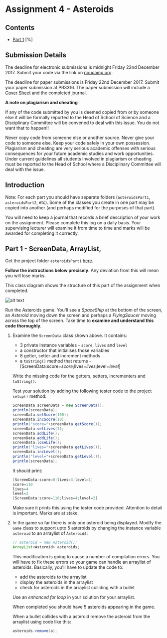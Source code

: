 # Assignment 4 - Asteroids

## Contents


- [Part 1](#part-1) [%]



## Submission Details

The deadline for electronic submissions is midnight Friday 22nd December 2017.  Submit your code via the link on [noucamp.org](http://noucamp.org).  

The deadline for paper submissions is Friday 22nd December 2017.  Submit your paper submission at PR3316.  The paper submission will include a [Cover Sheet](https://github.com/barcaxi/oop2017/blob/master/assignments/a4CoverSheet.doc?raw=true) and the completed journal.


**A note on plagiarism and cheating**

If any of the code submitted by you is deemed copied from or by someone else it will be formally 
reported to the Head of School of Science and a Disciplinary Committee will be convened to deal with this issue.  You do not want that to happen!!

Never copy code from someone else or another source. Never give your code to someone else. Keep your
code safely in your own possession. Plagiarism and cheating are very serious academic offenses
with serious consequences for your future academic studies and work opportunities. Under
current guidelines all students involved in plagiarism or cheating must be reported to the Head
of School where a Disciplinary Committee will deal with the issue.


## Introduction

Note: For each part you should have separate folders (``asteroidsPart1``, ``asteroidsPart2``, etc). 
Some of the classes you create in one part may be copied into another (and perhaps modified for the purposes of that part).

You will need to keep a journal that records a brief description of your work on the assignment.  Please complete this log on a daily basis.  Your supervising lecturer will examine it from time to time and marks will be awarded for completing it correctly.


## Part 1 - ScreenData, ArrayList, 

Get the project folder ``asteroidsPart1`` [here](https://github.com/barcaxi/oop/blob/master/assignments/a4/asteroidsPart1.zip?raw=true). 

**Follow the instructions below precisely**.  Any deviation from this will mean you will lose marks.

This class diagram shows the structure of this part of the assignment when completed.

![alt text](../images/asteroidsPart1.png "Part 1 Class Diagram")

Run the Asteroids game.  You'll see a *SpaceShip* at the bottom of the screen, an *Asteroid* moving down the screen and perhaps a *FlyingSaucer* moving across the top of the screen.  Take time to **examine and understand this code thoroughly**.  


1.	Examine the ``ScreenData`` class shown above.  It contains:

	-	3 private instance variables - ``score``, ``lives`` and ``level``
	-	a constructor that initialises those variables
	-	8 getter, setter and increment methods 
	-	a ``toString()`` method that returns - [ScreenData:score=*score*;lives=*lives*;level=*level*]

	Write the missing code for the getters, setters, incrementers and ``toString()``. 

	Test your solution by adding the following tester code to the project ``setup()`` method:

	```java
	ScreenData screenData = new ScreenData();
	println(screenData);
	screenData.setScore(100);
	screenData.incScore(10);
	println("score="+screenData.getScore());
	screenData.setLives(3);
	screenData.addLife();
	screenData.addLife();
	screenData.loseLife();
	println("lives="+screenData.getLives());
	screenData.incLevel();
	println("level="+screenData.getLevel());
	println(screenData);

	```


	It should print:

	```java
	[ScreenData:score=0;lives=3;level=1]
	score=110
	lives=4
	level=2
	[ScreenData:score=110;lives=4;level=2]

	```

	Make sure it prints this using the tester code provided.  Attention to detail is important.  Marks are at stake.


2.	In the game so far there is only one asteroid being displayed.  Modify the ``Game`` class to support upto 5 asteroids by changing the instance variable ``asteroid``  to an arraylist of ``Asteroid``s:

	```java
	// asteroid = new Asteroid();
	ArrayList<Asteroid> asteroids;

	```


	This modification is going to cause a number of compilation errors.  You will have to fix these errors so your game can handle an arraylist of asteroids.  Basically, you'll have to update the code to:

	-	add the asteroids to the arraylist
	-	display the asteroids in the arraylist
	-	check for asteroids in the arraylist colliding with a bullet

	Use an *enhanced for loop* in your solution for your arraylist.

	When completed you should have 5 asteroids appearing in the game.

	When a bullet collides with a asteroid remove the asteroid from the arraylist using code like this:

	```java
	asteroids.remove(a);

	```


